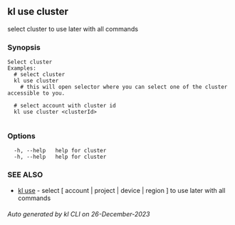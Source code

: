 ## kl use cluster

select cluster to use later with all commands

### Synopsis

```
Select cluster
Examples:
  # select cluster
  kl use cluster
	# this will open selector where you can select one of the cluster accessible to you.

  # select account with cluster id
  kl use cluster <clusterId>
	
```

### Options

```
  -h, --help   help for cluster
  -h, --help   help for cluster
```

### SEE ALSO

* [kl use](kl_use.md)  - select [ account | project | device | region ] to use later with all commands

###### Auto generated by kl CLI on 26-December-2023
